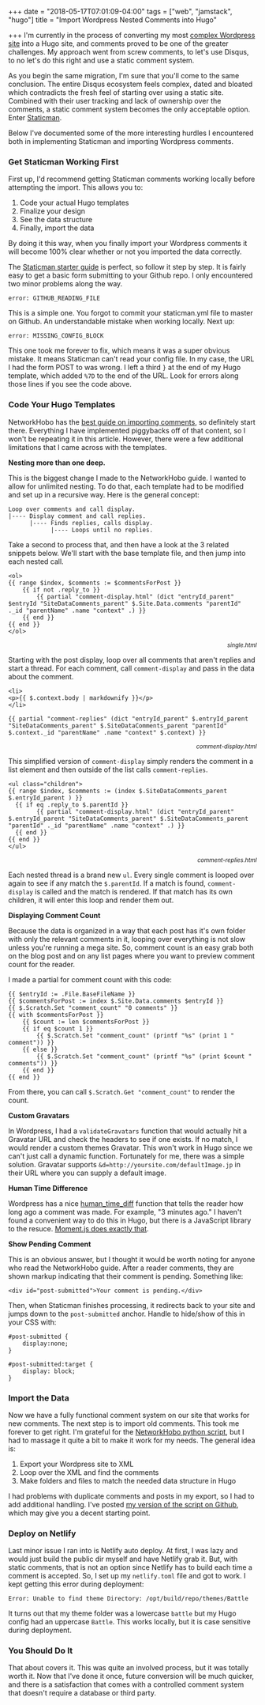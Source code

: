 +++
date = "2018-05-17T07:01:09-04:00"
tags = ["web", "jamstack", "hugo"]
title = "Import Wordpress Nested Comments into Hugo"

+++
I'm currently in the process of converting my most [complex Wordpress site](http://battleofbrothers.com) into a Hugo site, and comments proved to be one of the greater challenges. My approach went from screw comments, to let's use Disqus, to no let's do this right and use a static comment system.

<!--more-->

As you begin the same migration, I'm sure that you'll come to the same conclusion. The entire Disqus ecosystem feels complex, dated and bloated which contradicts the fresh feel of starting over using a static site. Combined with their user tracking and lack of ownership over the comments, a static comment system becomes the only acceptable option. Enter [Staticman](https://staticman.net).

Below I've documented some of the more interesting hurdles I encountered both in implementing Staticman and importing Wordpress comments.

### Get Staticman Working First

First up, I'd recommend getting Staticman comments working locally before attempting the import. This allows you to:

1. Code your actual Hugo templates
2. Finalize your design
3. See the data structure
4. Finally, import the data

By doing it this way, when you finally import your Wordpress comments it will become 100% clear whether or not you imported the data correctly.

The [Staticman starter guide](https://staticman.net/docs/) is perfect, so follow it step by step. It is fairly easy to get a basic form submitting to your Github repo. I only encountered two minor problems along the way.

    error: GITHUB_READING_FILE

This is a simple one. You forgot to commit your staticman.yml file to master on Github. An understandable mistake when working locally. Next up:

    error: MISSING_CONFIG_BLOCK

This one took me forever to fix, which means it was a super obvious mistake. It means Staticman can't read your config file. In my case, the URL I had the form POST to was wrong. I left a third `}` at the end of my Hugo template, which added `%7D` to the end of the URL. Look for errors along those lines if you see the code above.

### Code Your Hugo Templates

NetworkHobo has the [best guide on importing comments](https://networkhobo.com/2017/12/30/hugo---staticman-nested-replies-and-e-mail-notifications/), so definitely start there. Everything I have implemented piggybacks off of that content, so I won't be repeating it in this article. However, there were a few additional limitations that I came across with the templates.

**Nesting more than one deep.**

This is the biggest change I made to the NetworkHobo guide. I wanted to allow for unlimited nesting. To do that, each template had to be modified and set up in a recursive way. Here is the general concept:

    Loop over comments and call display.
    |---- Display comment and call replies.
    	  |---- Finds replies, calls display.
    		    |---- Loops until no replies.

Take a second to process that, and then have a look at the 3 related snippets below. We'll start with the base template file, and then jump into each nested call.

    <ol>
    {{ range $index, $comments := $commentsForPost }}
        {{ if not .reply_to }}
            {{ partial "comment-display.html" (dict "entryId_parent" $entryId "SiteDataComments_parent" $.Site.Data.comments "parentId" ._id "parentName" .name "context" .) }} 
        {{ end }}
    {{ end }}
    </ol>

<p style="text-align:right"><small><i>single.html</i></small></p>

Starting with the post display, loop over all comments that aren't replies and start a thread. For each comment, call `comment-display` and pass in the data about the comment.

    <li>
    <p>{{ $.context.body | markdownify }}</p>
    </li>
    
    {{ partial "comment-replies" (dict "entryId_parent" $.entryId_parent "SiteDataComments_parent" $.SiteDataComments_parent "parentId" $.context._id "parentName" .name "context" $.context) }}

<p style="text-align:right"><small><I>comment-display.html</i></small></p>

This simplified version of `comment-display` simply renders the comment in a list element and then outside of the list calls `comment-replies`.

    <ul class="children">
    {{ range $index, $comments := (index $.SiteDataComments_parent $.entryId_parent ) }}
      {{ if eq .reply_to $.parentId }}
         	{{ partial "comment-display.html" (dict "entryId_parent" $.entryId_parent "SiteDataComments_parent" $.SiteDataComments_parent "parentId" ._id "parentName" .name "context" .) }} 
      {{ end }}
    {{ end }}
    </ul>

<p style="text-align:right"><small><I>comment-replies.html</i></small></p>

Each nested thread is a brand new `ul`. Every single comment is looped over again to see if any match the `$.parentId`. If a match is found, `comment-display` is called and the match is rendered. If that match has its own children, it will enter this loop and render them out.

**Displaying Comment Count**

Because the data is organized in a way that each post has it's own folder with only the relevant comments in it, looping over everything is not slow unless you're running a mega site. So, comment count is an easy grab both on the blog post and on any list pages where you want to preview comment count for the reader.

I made a partial for comment count with this code:

    {{ $entryId := .File.BaseFileName }}
    {{ $commentsForPost := index $.Site.Data.comments $entryId }}
    {{ $.Scratch.Set "comment_count" "0 comments" }}
    {{ with $commentsForPost }}
    	{{ $count := len $commentsForPost }}
    	{{ if eq $count 1 }}
    		{{ $.Scratch.Set "comment_count" (printf "%s" (print 1 " comment")) }}
    	{{ else }}
    		{{ $.Scratch.Set "comment_count" (printf "%s" (print $count " comments")) }}
    	{{ end }}
    {{ end }}

From there, you can call `$.Scratch.Get "comment_count"` to render the count.

**Custom Gravatars**

In Wordpress, I had a `validateGravatars` function that would actually hit a Gravatar URL and check the headers to see if one exists. If no match, I would render a custom themes Gravatar. This won't work in Hugo since we can't just call a dynamic function. Fortunately for me, there was a simple solution. Gravatar supports `&d=http://yoursite.com/defaultImage.jp` in their URL where you can supply a default image.

**Human Time Difference**

Wordpress has a nice [human_time_diff](https://codex.wordpress.org/Function_Reference/human_time_diff) function that tells the reader how long ago a comment was made. For example, "3 minutes ago." I haven't found a convenient way to do this in Hugo, but there is a JavaScript library to the resuce. [Moment.js does exactly that](http://momentjs.com).

**Show Pending Comment**

This is an obvious answer, but I thought it would be worth noting for anyone who read the NetworkHobo guide. After a reader comments, they are shown markup indicating that their comment is pending. Something like:

    <div id="post-submitted">Your comment is pending.</div>

Then, when Staticman finishes processing, it redirects back to your site and jumps down to the `post-submitted` anchor. Handle to hide/show of this in your CSS with:

    #post-submitted {
    	display:none;
    }
    
    #post-submitted:target {
    	display: block;
    }

### Import the Data

Now we have a fully functional comment system on our site that works for new comments. The next step is to import old comments. This took me forever to get right. I'm grateful for the [NetworkHobo python script](https://github.com/dancwilliams/wordpress_to_staticman_comments), but I had to massage it quite a bit to make it work for my needs. The general idea is:

1. Export your Wordpress site to XML
2. Loop over the XML and find the comments
3. Make folders and files to match the needed data structure in Hugo

I had problems with duplicate comments and posts in my export, so I had to add additional handling. I've posted [my version of the script on Github](https://gist.github.com/veeneck/cff15cb978993d40011e6800417ac110), which may give you a decent starting point.

### Deploy on Netlify

Last minor issue I ran into is Netlify auto deploy. At first, I was lazy and would just build the public dir myself and have Netlify grab it. But, with static comments, that is not an option since Netlify has to build each time a comment is accepted. So, I set up my `netlify.toml` file and got to work. I kept getting this error during deployment:

    Error: Unable to find theme Directory: /opt/build/repo/themes/Battle

It turns out that my theme folder was a lowercase `battle` but my Hugo config had an uppercase `Battle`. This works locally, but it is case sensitive during deployment.

### You Should Do It

That about covers it. This was quite an involved process, but it was totally worth it. Now that I've done it once, future conversion will be much quicker, and there is a satisfaction that comes with a controlled comment system that doesn't require a database or third party.